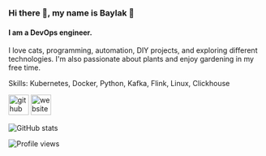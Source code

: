 ### Hi there 👋, my name is Baylak 🫡
#### I am a DevOps engineer.
I love cats, programming, automation, DIY projects, and exploring different technologies. I'm also passionate about plants and enjoy gardening in my free time.

Skills: Kubernetes, Docker, Python, Kafka, Flink, Linux, Clickhouse



[<img src='https://cdn.jsdelivr.net/npm/simple-icons@3.0.1/icons/github.svg' alt='github' height='40'>](https://github.com/baylakmongush)
[<img src='https://cdn.jsdelivr.net/npm/simple-icons@3.0.1/icons/icloud.svg' alt='website' height='40'>](baylakmongush.com)  

![GitHub stats](https://github-readme-stats.vercel.app/api?username=baylakmongush&show_icons=true)  

![Profile views](https://gpvc.arturio.dev/baylakmongush) 
